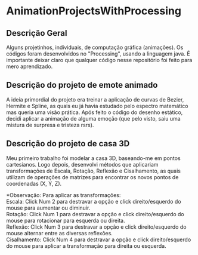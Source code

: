 # AnimationProjectsWithProcessing
## Descrição Geral
Alguns projetinhos, individuais, de computação gráfica (animações). Os códigos foram desenvolvidos no "Processing", usando a linguagem java. É importante deixar claro que qualquer código nesse repositório foi feito para mero aprendizado.
## Descrição do projeto de emote animado
A ideia primordial do projeto era treinar a aplicação de curvas de Bezier, Hermite e Spline, as quais eu já havia estudado pelo espectro matemático mas queria uma visão prática. Após feito o código do desenho estático, decidi aplicar a animação de alguma emoção (que pelo visto, saiu uma mistura de surpresa e tristeza rsrs).
## Descrição do projeto de casa 3D
Meu primeiro trabalho foi modelar a casa 3D, baseando-me em pontos cartesianos. Logo depois, desenvolvi métodos que aplicariam transformações de Escala, Rotação, Reflexão e Cisalhamento, as quais utilizam de operações de matrizes para encontrar os novos pontos de coordenadas (X, Y, Z).

*Observação: Para aplicar as transformações:\
Escala: Click Num 2 para destravar a opção e click direito/esquerdo do mouse para aumentar ou diminuir.\
Rotação: Click Num 1 para destravar a opção e click direito/esquerdo do mouse para rotacionar para esquerda ou direita.\
Reflexão: Click Num 3 para destravar a opção e click direito/esquerdo do mouse alternar entre as diversas reflexões.\
Cisalhamento: Click Num 4 para destravar a opção e click direito/esquerdo do mouse para aplicar a transformação para direita ou esquerda.
